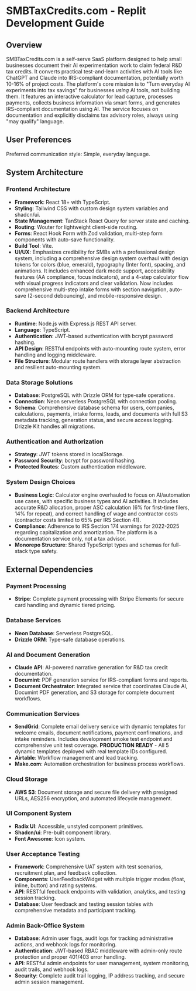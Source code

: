 # SMBTaxCredits.com - Replit Development Guide

## Overview
SMBTaxCredits.com is a self-serve SaaS platform designed to help small businesses document their AI experimentation work to claim federal R&D tax credits. It converts practical test-and-learn activities with AI tools like ChatGPT and Claude into IRS-compliant documentation, potentially worth 10-16% of project costs. The platform's core mission is to "Turn everyday AI experiments into tax savings" for businesses *using* AI tools, not building them. It features an interactive calculator for lead capture, processes payments, collects business information via smart forms, and generates IRS-compliant documentation using AI. The service focuses on documentation and explicitly disclaims tax advisory roles, always using "may qualify" language.

## User Preferences
Preferred communication style: Simple, everyday language.

## System Architecture

### Frontend Architecture
- **Framework**: React 18+ with TypeScript.
- **Styling**: Tailwind CSS with custom design system variables and shadcn/ui.
- **State Management**: TanStack React Query for server state and caching.
- **Routing**: Wouter for lightweight client-side routing.
- **Forms**: React Hook Form with Zod validation, multi-step form components with auto-save functionality.
- **Build Tool**: Vite.
- **UI/UX**: Emphasizes credibility for SMBs with a professional design system, including a comprehensive design system overhaul with design tokens for colors (blue, emerald), typography (Inter font), spacing, and animations. It includes enhanced dark mode support, accessibility features (AA compliance, focus indicators), and a 4-step calculator flow with visual progress indicators and clear validation. Now includes comprehensive multi-step intake forms with section navigation, auto-save (2-second debouncing), and mobile-responsive design.

### Backend Architecture
- **Runtime**: Node.js with Express.js REST API server.
- **Language**: TypeScript.
- **Authentication**: JWT-based authentication with bcrypt password hashing.
- **API Design**: RESTful endpoints with auto-mounting route system, error handling and logging middleware.
- **File Structure**: Modular route handlers with storage layer abstraction and resilient auto-mounting system.

### Data Storage Solutions
- **Database**: PostgreSQL with Drizzle ORM for type-safe operations.
- **Connection**: Neon serverless PostgreSQL with connection pooling.
- **Schema**: Comprehensive database schema for users, companies, calculations, payments, intake forms, leads, and documents with full S3 metadata tracking, generation status, and secure access logging. Drizzle Kit handles all migrations.

### Authentication and Authorization
- **Strategy**: JWT tokens stored in localStorage.
- **Password Security**: bcrypt for password hashing.
- **Protected Routes**: Custom authentication middleware.

### System Design Choices
- **Business Logic**: Calculator engine overhauled to focus on AI/automation use cases, with specific business types and AI activities. It includes accurate R&D allocation, proper ASC calculation (6% for first-time filers, 14% for repeat), and correct handling of wage and contractor costs (contractor costs limited to 65% per IRS Section 41).
- **Compliance**: Adherence to IRS Section 174 warnings for 2022-2025 regarding capitalization and amortization. The platform is a documentation service only, not a tax advisor.
- **Monorepo Structure**: Shared TypeScript types and schemas for full-stack type safety.

## External Dependencies

### Payment Processing
- **Stripe**: Complete payment processing with Stripe Elements for secure card handling and dynamic tiered pricing.

### Database Services
- **Neon Database**: Serverless PostgreSQL.
- **Drizzle ORM**: Type-safe database operations.

### AI and Document Generation
- **Claude API**: AI-powered narrative generation for R&D tax credit documentation.
- **Documint**: PDF generation service for IRS-compliant forms and reports.
- **Document Orchestrator**: Integrated service that coordinates Claude AI, Documint PDF generation, and S3 storage for complete document workflows.

### Communication Services
- **SendGrid**: Complete email delivery service with dynamic templates for welcome emails, document notifications, payment confirmations, and intake reminders. Includes development smoke test endpoint and comprehensive unit test coverage. **PRODUCTION READY** - All 5 dynamic templates deployed with real template IDs configured.
- **Airtable**: Workflow management and lead tracking.
- **Make.com**: Automation orchestration for business process workflows.

### Cloud Storage
- **AWS S3**: Document storage and secure file delivery with presigned URLs, AES256 encryption, and automated lifecycle management.

### UI Component System
- **Radix UI**: Accessible, unstyled component primitives.
- **Shadcn/ui**: Pre-built component library.
- **Font Awesome**: Icon system.

### User Acceptance Testing
- **Framework**: Comprehensive UAT system with test scenarios, recruitment plan, and feedback collection.
- **Components**: UserFeedbackWidget with multiple trigger modes (float, inline, button) and rating systems.
- **API**: RESTful feedback endpoints with validation, analytics, and testing session tracking.
- **Database**: User feedback and testing session tables with comprehensive metadata and participant tracking.

### Admin Back-Office System
- **Database**: Admin user flags, audit logs for tracking administrative actions, and webhook logs for monitoring.
- **Authentication**: JWT-based RBAC middleware with admin-only route protection and proper 401/403 error handling.
- **API**: RESTful admin endpoints for user management, system monitoring, audit trails, and webhook logs.
- **Security**: Complete audit trail logging, IP address tracking, and secure admin session management.